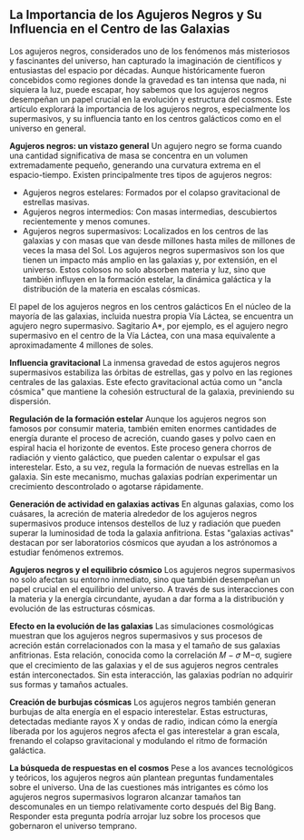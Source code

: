 ## La Importancia de los Agujeros Negros y Su Influencia en el Centro de las Galaxias

Los agujeros negros, considerados uno de los fenómenos más misteriosos y fascinantes del universo, han capturado la imaginación de científicos y entusiastas del espacio por décadas. Aunque históricamente fueron concebidos como regiones donde la gravedad es tan intensa que nada, ni siquiera la luz, puede escapar, hoy sabemos que los agujeros negros desempeñan un papel crucial en la evolución y estructura del cosmos. Este artículo explorará la importancia de los agujeros negros, especialmente los supermasivos, y su influencia tanto en los centros galácticos como en el universo en general.

**Agujeros negros: un vistazo general**
Un agujero negro se forma cuando una cantidad significativa de masa se concentra en un volumen extremadamente pequeño, generando una curvatura extrema en el espacio-tiempo. Existen principalmente tres tipos de agujeros negros:

- Agujeros negros estelares: Formados por el colapso gravitacional de estrellas masivas.
- Agujeros negros intermedios: Con masas intermedias, descubiertos recientemente y menos comunes.
- Agujeros negros supermasivos: Localizados en los centros de las galaxias y con masas que van desde millones hasta miles de millones de veces la masa del Sol.
Los agujeros negros supermasivos son los que tienen un impacto más amplio en las galaxias y, por extensión, en el universo. Estos colosos no solo absorben materia y luz, sino que también influyen en la formación estelar, la dinámica galáctica y la distribución de la materia en escalas cósmicas.

El papel de los agujeros negros en los centros galácticos
En el núcleo de la mayoría de las galaxias, incluida nuestra propia Vía Láctea, se encuentra un agujero negro supermasivo. Sagitario A*, por ejemplo, es el agujero negro supermasivo en el centro de la Vía Láctea, con una masa equivalente a aproximadamente 4 millones de soles.

**Influencia gravitacional**
La inmensa gravedad de estos agujeros negros supermasivos estabiliza las órbitas de estrellas, gas y polvo en las regiones centrales de las galaxias. Este efecto gravitacional actúa como un "ancla cósmica" que mantiene la cohesión estructural de la galaxia, previniendo su dispersión.

**Regulación de la formación estelar**
Aunque los agujeros negros son famosos por consumir materia, también emiten enormes cantidades de energía durante el proceso de acreción, cuando gases y polvo caen en espiral hacia el horizonte de eventos. Este proceso genera chorros de radiación y viento galáctico, que pueden calentar o expulsar el gas interestelar. Esto, a su vez, regula la formación de nuevas estrellas en la galaxia. Sin este mecanismo, muchas galaxias podrían experimentar un crecimiento descontrolado o agotarse rápidamente.

**Generación de actividad en galaxias activas**
En algunas galaxias, como los cuásares, la acreción de materia alrededor de los agujeros negros supermasivos produce intensos destellos de luz y radiación que pueden superar la luminosidad de toda la galaxia anfitriona. Estas "galaxias activas" destacan por ser laboratorios cósmicos que ayudan a los astrónomos a estudiar fenómenos extremos.

**Agujeros negros y el equilibrio cósmico**
Los agujeros negros supermasivos no solo afectan su entorno inmediato, sino que también desempeñan un papel crucial en el equilibrio del universo. A través de sus interacciones con la materia y la energía circundante, ayudan a dar forma a la distribución y evolución de las estructuras cósmicas.

**Efecto en la evolución de las galaxias**
Las simulaciones cosmológicas muestran que los agujeros negros supermasivos y sus procesos de acreción están correlacionados con la masa y el tamaño de sus galaxias anfitrionas. Esta relación, conocida como la correlación 
𝑀
−
𝜎
M−σ, sugiere que el crecimiento de las galaxias y el de sus agujeros negros centrales están interconectados. Sin esta interacción, las galaxias podrían no adquirir sus formas y tamaños actuales.

**Creación de burbujas cósmicas**
Los agujeros negros también generan burbujas de alta energía en el espacio interestelar. Estas estructuras, detectadas mediante rayos X y ondas de radio, indican cómo la energía liberada por los agujeros negros afecta el gas interestelar a gran escala, frenando el colapso gravitacional y modulando el ritmo de formación galáctica.

**La búsqueda de respuestas en el cosmos**
Pese a los avances tecnológicos y teóricos, los agujeros negros aún plantean preguntas fundamentales sobre el universo. Una de las cuestiones más intrigantes es cómo los agujeros negros supermasivos lograron alcanzar tamaños tan descomunales en un tiempo relativamente corto después del Big Bang. Responder esta pregunta podría arrojar luz sobre los procesos que gobernaron el universo temprano.
